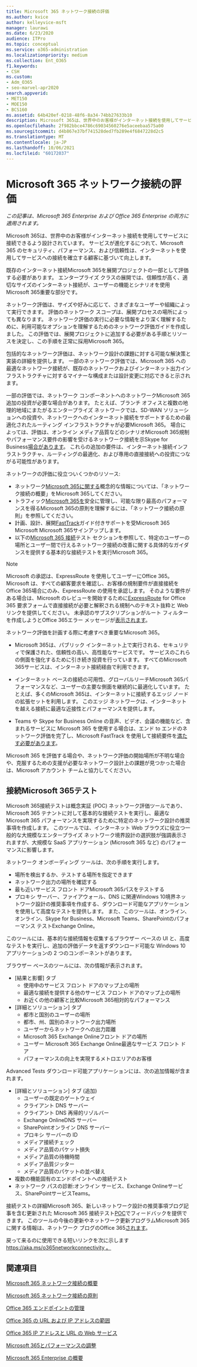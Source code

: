 ```yaml
---
title: Microsoft 365 ネットワーク接続の評価
ms.author: kvice
author: kelleyvice-msft
manager: laurawi
ms.date: 6/23/2020
audience: ITPro
ms.topic: conceptual
ms.service: o365-administration
ms.localizationpriority: medium
ms.collection: Ent_O365
f1.keywords:
- CSH
ms.custom:
- Adm_O365
- seo-marvel-apr2020
search.appverid:
- MET150
- MOE150
- BCS160
ms.assetid: 64b420ef-0218-48f6-8a34-74bb27633b10
description: Microsoft 365は、世界中のお客様がインターネット接続を使用してサービスに接続できるよう設計されています。 サービスが進化するにつれて、Microsoft 365 のセキュリティ、パフォーマンス、および信頼性は、インターネットを使用してサービスへの接続を確立する顧客に基づいて向上します。
ms.openlocfilehash: 2f982bbce4786c69034560276e5aceebaa575a00
ms.sourcegitcommit: d4b867e37bf741528ded7fb289e4f6847228d2c5
ms.translationtype: MT
ms.contentlocale: ja-JP
ms.lasthandoff: 10/06/2021
ms.locfileid: "60172037"
---
```

# <a name="assessing-microsoft-365-network-connectivity"></a>Microsoft 365 ネットワーク接続の評価

*この記事は、Microsoft 365 Enterprise および Office 365 Enterprise の両方に適用されます。*

Microsoft 365は、世界中のお客様がインターネット接続を使用してサービスに接続できるよう設計されています。 サービスが進化するにつれて、Microsoft 365 のセキュリティ、パフォーマンス、および信頼性は、インターネットを使用してサービスへの接続を確立する顧客に基づいて向上します。
  
既存のインターネット接続Microsoft 365を展開プロジェクトの一部として評価する必要があります。 エンタープライズ クラスの展開では、信頼性が高く、適切なサイズのインターネット接続が、ユーザーの機能とシナリオを使用Microsoft 365重要な部分です。
  
ネットワーク評価は、サイズや好みに応じて、さまざまなユーザーや組織によって実行できます。 評価のネットワーク スコープは、展開プロセスの場所によっても異なります。 ネットワーク評価の実行に必要な情報をより深く理解するために、利用可能なオプションを理解するためのネットワーク評価ガイドを作成しました。 この評価では、展開プロジェクトに追加する必要がある手順とリソースを決定し、この手順を正常に採用Microsoft 365。
  
包括的なネットワーク評価は、ネットワーク設計の課題に対する可能な解決策と実装の詳細を提供します。 一部のネットワーク評価では、Microsoft 365 への最適なネットワーク接続が、既存のネットワークおよびインターネット出力インフラストラクチャに対するマイナーな構成または設計変更に対応できると示されます。

一部の評価では、ネットワーク コンポーネントへのネットワークMicrosoft 365追加の投資が必要な場合があります。 たとえば、ブランチ オフィスと複数の地理的地域にまたがるエンタープライズ ネットワークでは、SD-WAN ソリューションへの投資や、ネットワークへのインターネット接続をサポートするための最適化されたルーティング インフラストラクチャが必要Microsoft 365。 場合によっては、評価は、オンライン メディア品質などのシナリオMicrosoft 365規制やパフォーマンス要件の影響を受けるネットワーク接続を示Skype for Business[場合があります](https://support.office.com/article/Media-Quality-and-Network-Connectivity-Performance-in-Skype-for-Business-Online-5fe3e01b-34cf-44e0-b897-b0b2a83f0917)。 これらの追加の要件は、インターネット接続インフラストラクチャ、ルーティングの最適化、および専用の直接接続への投資につながる可能性があります。

ネットワークの評価に役立ついくつかのリソース:

- ネットワーク[Microsoft 365に関する](microsoft-365-networking-overview.md)概念的な情報については、「ネットワーク接続の概要」をMicrosoft 365してください。
- トラフィック[Microsoft 365を](./microsoft-365-network-connectivity-principles.md)安全に管理し、可能な限り最高のパフォーマンスを得るMicrosoft 365の原則を理解するには、「ネットワーク接続の原則」を参照してください。
- 計画、設計、展開[FastTrack](https://www.microsoft.com/fasttrack)ガイド付きサポートを受Microsoft 365 Microsoft Microsoft 365サインアップします。 
- 以下の[Microsoft 365 接続](assessing-network-connectivity.md#the-microsoft-365-connectivity-test)テスト セクションを参照して、特定のユーザーの場所とユーザー間で行えるネットワーク接続の改善に関する具体的なガイダンスを提供する基本的な接続テストを実行Microsoft 365。

> [!NOTE]
> Microsoft の承認は、ExpressRoute を使用してユーザーにOffice 365。 Microsoft は、すべての顧客要求を確認し、お客様の規制要件が直接接続をOffice 365場合にのみ、ExpressRoute の使用を承認します。 そのような要件がある場合は、Microsoft のレビューを開始するために[ExpressRoute](https://aka.ms/O365ERReview) for Office 365 要求フォームで直接接続が必要と解釈される規制へのテキスト抜粋と Web リンクを提供してください。 未承認のサブスクリプションがルート フィルターを作成しようとOffice 365エラー メッセージが[表示されます](https://support.microsoft.com/kb/3181709)。
  
ネットワーク評価を計画する際に考慮すべき重要なMicrosoft 365。
  
- Microsoft 365は、パブリック インターネット上で実行される、セキュリティで保護された、信頼性の高い、高性能なサービスです。 サービスのこれらの側面を強化するために引き続き投資を行っています。 すべてのMicrosoft 365サービスは、インターネット接続経由で利用できます。

- インターネット ベースの接続の可用性、グローバルリーチMicrosoft 365パフォーマンスなど、ユーザーの主要な側面を継続的に最適化しています。 たとえば、多くのMicrosoft 365は、インターネットに接続するエッジ ノードの拡張セットを利用します。 このエッジ ネットワークは、インターネットを越える接続に最適な近接性とパフォーマンスを提供します。

- Teams や Skype for Business Online の音声、ビデオ、会議の機能など、含まれるサービスに Microsoft 365 を使用する場合は、エンド to エンドのネットワーク評価を完了し、Microsoft FastTrack を使用して接続要件を[満たす必要があります](https://www.microsoft.com/fasttrack)。

Microsoft 365 を評価する場合や、ネットワーク評価の開始場所が不明な場合や、克服するための支援が必要なネットワーク設計上の課題が見つかった場合は、Microsoft アカウント チームと協力してください。

## <a name="the-microsoft-365-connectivity-test"></a>接続Microsoft 365テスト

Microsoft 365[](https://aka.ms/netonboard)接続テストは概念実証 (POC) ネットワーク評価ツールであり、Microsoft 365 テナントに対して基本的な接続テストを実行し、最適な Microsoft 365 パフォーマンスを実現するために特定のネットワーク設計の推奨事項を作成します。 このツールでは、インターネット Web ブラウズに役立つ一般的な大規模なエンタープライズ ネットワーク境界設計の選択肢が強調表示されますが、大規模な SaaS アプリケーション (Microsoft 365 など) のパフォーマンスに影響します。

ネットワーク オンボーディング ツールは、次の手順を実行します。

- 場所を検出するか、テストする場所を指定できます
- ネットワーク出力の場所を確認する
- 最も近いサービス フロント ドアMicrosoft 365パスをテストする
- プロキシ サーバー、ファイアウォール、DNS に関連Windows 10境界ネットワーク設計の推奨事項を作成する、ダウンロード可能なアプリケーションを使用して高度なテストを提供します。 また、このツールは、オンライン、オンライン、Skype for Business、Microsoft Teams、SharePointのパフォーマンス テストExchange Online。

このツールには、基本的な接続情報を収集するブラウザー ベースの UI と、高度なテストを実行し、追加の評価データを返すダウンロード可能な Windows 10 アプリケーションの 2 つのコンポーネントがあります。

ブラウザー ベースのツールには、次の情報が表示されます。

- [結果と影響] タブ
  - 使用中のサービス フロント ドアのマップ上の場所
  - 最適な接続を提供する他のサービス フロント ドアのマップ上の場所
  - お近くの他の顧客と比較Microsoft 365相対的なパフォーマンス
- [詳細とソリューション] タブ
  - 都市と国別のユーザーの場所
  - 都市、州、国別のネットワーク出力場所
  - ユーザーからネットワークへの出力距離
  - Microsoft 365 Exchange Onlineフロント ドアの場所
  - ユーザー Microsoft 365 Exchange Online最適なサービス フロント ドア
  - パフォーマンスの向上を実現するメトロエリアのお客様

Advanced Tests ダウンロード可能アプリケーションには、次の追加情報が含まれます。

- [詳細とソリューション] タブ (追加)
  - ユーザーの既定のゲートウェイ
  - クライアント DNS サーバー
  - クライアント DNS 再帰的リゾルバー
  - Exchange OnlineDNS サーバー
  - SharePointオンライン DNS サーバー
  - プロキシ サーバーの ID
  - メディア接続チェック
  - メディア品質のパケット損失
  - メディア品質の待機時間
  - メディア品質ジッター
  - メディア品質のパケットの並べ替え
- 複数の機能固有のエンドポイントへの接続テスト
- ネットワーク パスの診断:オンライン サービス、Exchange Onlineサービス、SharePointサービスTeams。

接続テストの詳細Microsoft 365、新しいネットワーク設計の推奨事項ブログ記事を含む更新された Microsoft 365 接続テスト[POC](https://techcommunity.microsoft.com/t5/Office-365-Networking/Updated-Office-365-Network-Onboarding-Tool-POC-with-new-network/m-p/711130#M130)でフィードバックを提供できます。 このツールの今後の更新やネットワーク更新プログラムMicrosoft 365に関する情報は、ネットワーク ブログのOffice 365[されます](https://techcommunity.microsoft.com/t5/Office-365-Networking/bd-p/Office365Networking)。
  
戻って来るのに使用できる短いリンクを次に示します[ https://aka.ms/o365networkconnectivity 。](./microsoft-365-network-connectivity-principles.md)
  
## <a name="related-topics"></a>関連項目

[Microsoft 365 ネットワーク接続の概要](microsoft-365-networking-overview.md)

[Microsoft 365 ネットワーク接続の原則](./microsoft-365-network-connectivity-principles.md)

[Office 365 エンドポイントの管理](managing-office-365-endpoints.md)

[Office 365 の URL および IP アドレスの範囲](urls-and-ip-address-ranges.md)

[Office 365 IP アドレスと URL の Web サービス ](microsoft-365-ip-web-service.md)

[Microsoft 365とパフォーマンスの調整](network-planning-and-performance.md)

[Microsoft 365 Enterprise の概要](microsoft-365-overview.md)
